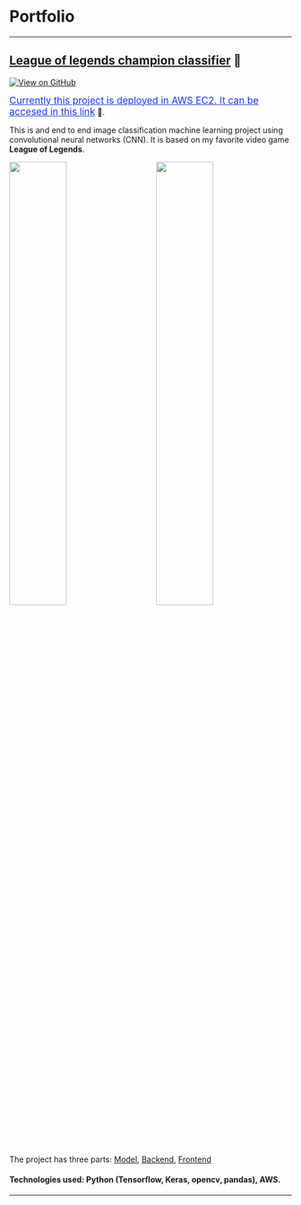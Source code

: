 # Portfolio
---

## [League of legends champion classifier](https://jglobaton10.github.io/LeagueOfLegendsChampionClassifier/) 🔗
[![View on GitHub](https://img.shields.io/badge/GitHub-View_on_GitHub-blue?logo=GitHub)](https://github.com/jglobaton10/LeagueOfLegendsChampionClassifier)

<a href="http://ec2-18-191-142-227.us-east-2.compute.amazonaws.com/" style="color:#1B39ED; font-size:17px;" align="center"> Currently this project is deployed in AWS EC2. It can be accesed in this  link</a> 🔗.

This is and end to end image classification machine learning project using convolutional neural networks (CNN). It is based on my favorite video game **League of Legends**.

<p>
<img src="images/lol_gif_part_1_Trim-_2_.gif" width="45%"/>
&nbsp; &nbsp;  &nbsp;  &nbsp;
<img src="images/lol_gif_part_1_Trim.gif" width="45%"/>
</p>

The project has three parts: [Model](https://github.com/jglobaton10/LeagueOfLegendsChampionClassifier/blob/main/model/model.ipynb), [Backend](https://github.com/jglobaton10/LeagueOfLegendsChampionClassifier/blob/main/Flaskserver/server.py), [Frontend](https://github.com/jglobaton10/LeagueOfLegendsChampionClassifier/tree/main/Front_end)

#### Technologies used: Python (Tensorflow, Keras, opencv, pandas), AWS. 
---
